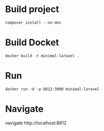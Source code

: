 # Build project

    composer install --no-dev

# Build Docket
    docker build -t minimal-laravel .

# Run
    docker run -d -p 8812:3000 minimal-laravel

# Navigate
navigate http://localhost:8812

